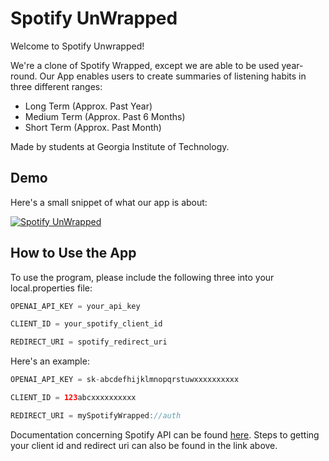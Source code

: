 # Spotify UnWrapped
Welcome to Spotify Unwrapped!

We're a clone of Spotify Wrapped, except we are able to be used year-round. 
Our App enables users to create summaries of listening habits in three different ranges:

- Long Term (Approx. Past Year)
- Medium Term (Approx. Past 6 Months)
- Short Term (Approx. Past Month)

Made by students at Georgia Institute of Technology.


## Demo
Here's a small snippet of what our app is about:

[![Spotify UnWrapped](https://img.youtube.com/vi/_Fh7P1hxAhg/0.jpg)](https://www.youtube.com/watch?v=_Fh7P1hxAhg)


## How to Use the App
To use the program, please include the following three into your local.properties file:


```Java
OPENAI_API_KEY = your_api_key

CLIENT_ID = your_spotify_client_id

REDIRECT_URI = spotify_redirect_uri
```


Here's an example:

```Java
OPENAI_API_KEY = sk-abcdefhijklmnopqrstuwxxxxxxxxxx

CLIENT_ID = 123abcxxxxxxxxxx

REDIRECT_URI = mySpotifyWrapped://auth
```

Documentation concerning Spotify API can be found [here](https://developer.spotify.com/documentation/web-api).
Steps to getting your client id and redirect uri can also be found in the link above.


